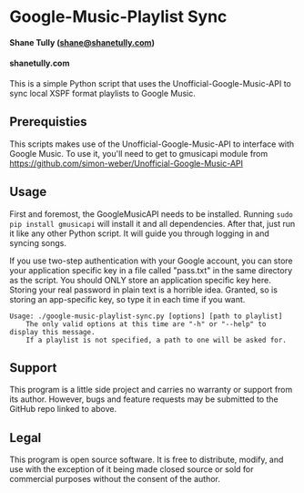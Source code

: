 # Google-Music-Playlist Sync
#### Shane Tully (shane@shanetully.com)
#### shanetully.com

This is a simple Python script that uses the Unofficial-Google-Music-API to sync local XSPF format playlists to Google Music.

## Prerequisties

This scripts makes use of the Unofficial-Google-Music-API to interface with Google Music. To use it, you'll need to get to gmusicapi module from https://github.com/simon-weber/Unofficial-Google-Music-API

## Usage

First and foremost, the GoogleMusicAPI needs to be installed. Running `sudo pip install gmusicapi` will install it and all dependencies. After that, just run it like any other Python script. It will guide you through logging in and syncing songs.

If you use two-step authentication with your Google account, you can store your application specific key in a file called "pass.txt" in the same directory as the script. You should ONLY store an application specific key here. Storing your real password in plain text is a horrible idea. Granted, so is storing an app-specific key, so type it in each time if you want.

    Usage: ./google-music-playlist-sync.py [options] [path to playlist]
        The only valid options at this time are "-h" or "--help" to display this message.
        If a playlist is not specified, a path to one will be asked for.

## Support

This program is a little side project and carries no warranty or support
from its author. However, bugs and feature requests may be submitted to the GitHub repo
linked to above.


## Legal

This program is open source software. It is free to distribute, modify, and use
with the exception of it being made closed source or sold for commercial purposes
without the consent of the author.
